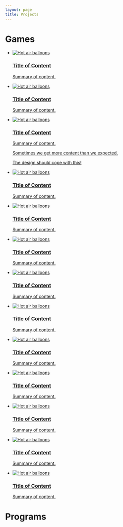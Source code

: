 ```yaml
---
layout: page
title: Projects
---
```


<script src="https://cdn.mathjax.org/mathjax/latest/MathJax.js?config=TeX-AMS-MML_HTMLorMML" type="text/javascript"></script>
<link rel="stylesheet" href="https://toborochi.github.io/css/list.css">

# Games



<div class="supports"></div>

<ul class="list img-list">
  <li>
    <a href="#" class="inner">
      <div class="li-img">
        <img src="https://s3-us-west-2.amazonaws.com/s.cdpn.io/12005/balloon-sq1.jpg" alt="Hot air balloons" />
      </div>
      <div class="li-text">
        <h3 class="li-head">Title of Content</h3>
        <div class="li-sub">
          <p>Summary of content.</p>
        </div>
      </div>
    </a>
  </li>
  <li>
    <a href="#" class="inner">
      <div class="li-img">
        <img src="https://s3-us-west-2.amazonaws.com/s.cdpn.io/12005/balloon-sq2.jpg" alt="Hot air balloons" />
      </div>
      <div class="li-text">
       <h3 class="li-head">Title of Content</h3>
        <div class="li-sub">
          <p>Summary of content.</p>
        </div>
      </div>
    </a>
  </li>
  <li>
    <a href="#" class="inner">
      <div class="li-img">
        <img src="https://s3-us-west-2.amazonaws.com/s.cdpn.io/12005/balloon-sq3.jpg" alt="Hot air balloons" />
      </div>
      <div class="li-text">
        <h3 class="li-head">Title of Content</h3>
        <div class="li-sub">
          <p>Summary of content.</p>
          <p>Sometimes we get more content than we expected.</p>
          <p>The design should cope with this!</p>
        </div>
      </div>
    </a>
  </li>
  <li>
    <a href="#" class="inner">
      <div class="li-img">
        <img src="https://s3-us-west-2.amazonaws.com/s.cdpn.io/12005/balloon-sq4.jpg" alt="Hot air balloons" />
      </div>
      <div class="li-text">
        <h3 class="li-head">Title of Content</h3>
        <div class="li-sub">
          <p>Summary of content.</p>
        </div>
      </div>
    </a>
  </li>
  <li>
    <a href="#" class="inner">
      <div class="li-img">
        <img src="https://s3-us-west-2.amazonaws.com/s.cdpn.io/12005/balloon-sq5.jpg" alt="Hot air balloons" />
      </div>
      <div class="li-text">
        <h3 class="li-head">Title of Content</h3>
        <div class="li-sub">
          <p>Summary of content.</p>
        </div>
      </div>
    </a>
  </li>
  <li>
    <a href="#" class="inner">
      <div class="li-img">
        <img src="https://s3-us-west-2.amazonaws.com/s.cdpn.io/12005/balloon-sq6.jpg" alt="Hot air balloons" />
      </div>
      <div class="li-text">
        <h3 class="li-head">Title of Content</h3>
        <div class="li-sub">
          <p>Summary of content.</p>
        </div>
      </div>
    </a>
  </li>
  <li>
    <a href="#" class="inner">
      <div class="li-img">
        <img src="https://s3-us-west-2.amazonaws.com/s.cdpn.io/12005/balloon-sq7.jpg" alt="Hot air balloons" />
      </div>
      <div class="li-text">
       <h3 class="li-head">Title of Content</h3>
        <div class="li-sub">
          <p>Summary of content.</p>
        </div>
      </div>
    </a>
  </li>
  <li>
    <a href="#" class="inner">
      <div class="li-img">
        <img src="https://s3-us-west-2.amazonaws.com/s.cdpn.io/12005/balloon-sq8.jpg" alt="Hot air balloons" />
      </div>
      <div class="li-text">
        <h3 class="li-head">Title of Content</h3>
        <div class="li-sub">
          <p>Summary of content.</p>
        </div>
      </div>
    </a>
  </li>
  <li>
    <a href="#" class="inner">
      <div class="li-img">
        <img src="https://s3-us-west-2.amazonaws.com/s.cdpn.io/12005/balloon-sq9.jpg" alt="Hot air balloons" />
      </div>
      <div class="li-text">
        <h3 class="li-head">Title of Content</h3>
        <div class="li-sub">
          <p>Summary of content.</p>
        </div>
      </div>
    </a>
  </li>
  <li>
    <a href="#" class="inner">
      <div class="li-img">
        <img src="https://s3-us-west-2.amazonaws.com/s.cdpn.io/12005/balloon-sq10.jpg" alt="Hot air balloons" />
      </div>
      <div class="li-text">
        <h3 class="li-head">Title of Content</h3>
        <div class="li-sub">
          <p>Summary of content.</p>
        </div>
      </div>
    </a>
  </li>
  <li>
    <a href="#" class="inner">
      <div class="li-img">
        <img src="https://s3-us-west-2.amazonaws.com/s.cdpn.io/12005/balloon-sq11.jpg" alt="Hot air balloons" />
      </div>
      <div class="li-text">
        <h3 class="li-head">Title of Content</h3>
        <div class="li-sub">
          <p>Summary of content.</p>
        </div>
      </div>
    </a>
  </li>
  <li>
    <a href="#" class="inner">
      <div class="li-img">
        <img src="https://s3-us-west-2.amazonaws.com/s.cdpn.io/12005/balloon-sq12.jpg" alt="Hot air balloons" />
      </div>
      <div class="li-text">
        <h3 class="li-head">Title of Content</h3>
        <div class="li-sub">
          <p>Summary of content.</p>
        </div>
      </div>
    </a>
  </li>
  <li>
    <a href="#" class="inner">
      <div class="li-img">
        <img src="https://s3-us-west-2.amazonaws.com/s.cdpn.io/12005/balloon-sq13.jpg" alt="Hot air balloons" />
      </div>
      <div class="li-text">
        <h3 class="li-head">Title of Content</h3>
        <div class="li-sub">
          <p>Summary of content.</p>
        </div>
      </div>
    </a>
  </li>
</ul>



# Programs	

